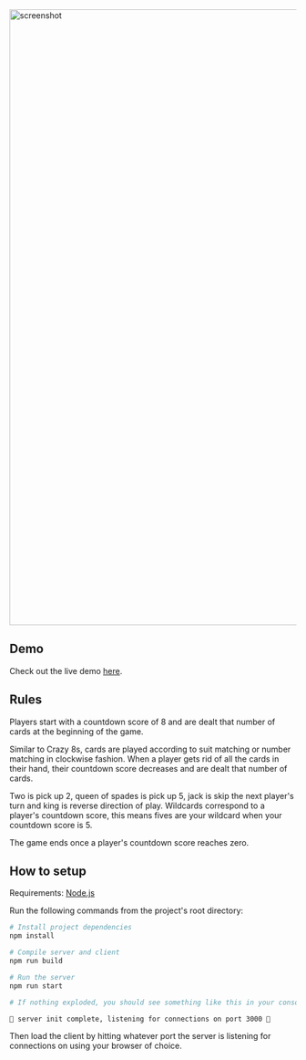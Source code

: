 <img width="1080" alt="screenshot" src="https://user-images.githubusercontent.com/5700335/82046493-57f3bf00-96f4-11ea-9b20-b7e5902b5d53.png">

## Demo

Check out the live demo [here](https://crazy8smackdown.herokuapp.com/).

## Rules

Players start with a countdown score of 8 and are dealt that number of cards at the beginning of the game.

Similar to Crazy 8s, cards are played according to suit matching or number matching in clockwise fashion. When a player gets rid of all the cards in their hand, their countdown score decreases and are dealt that number of cards.

Two is pick up 2, queen of spades is pick up 5, jack is skip the next player's turn and king is reverse direction of play. Wildcards correspond to a player's countdown score, this means fives are your wildcard when your countdown score is 5.

The game ends once a player's countdown score reaches zero.

## How to setup

Requirements: [Node.js](https://nodejs.org/)

Run the following commands from the project's root directory:

```bash
# Install project dependencies
npm install

# Compile server and client
npm run build

# Run the server
npm run start

# If nothing exploded, you should see something like this in your console:

🕺 server init complete, listening for connections on port 3000 🕺
```

Then load the client by hitting whatever port the server is listening for connections on using your browser of choice.

